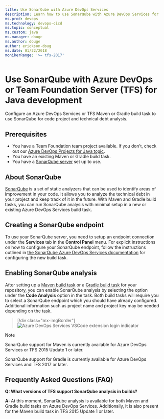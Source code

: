 ```yaml
---
title: Use SonarQube with Azure DevOps Services
description: Learn how to use SonarQube with Azure DevOps Services for Java development
ms.prod: devops
ms.technology: devops-cicd
ms.topic: conceptual
ms.custom: java
ms.manager: douge
ms.author: douge
author: erickson-doug
ms.date: 01/22/2018
monikerRange: '>= tfs-2017'
---
```



# Use SonarQube with Azure DevOps or Team Foundation Server (TFS) for Java development

Configure an Azure DevOps Services or TFS Maven or Gradle build task to use SonarQube for code project and technical debt analysis.

## Prerequisites

 - You have a Team Foundation team project available. If you don't, check out our [Azure DevOps Projects for Java topic](/azure/devops-project/azure-devops-project-java).
 - You have an existing Maven or Gradle build task.
 - You have a [SonarQube server](https://docs.sonarqube.org/display/SONAR/Installing+the+Server) set up to use.

## About SonarQube

[SonarQube](http://www.sonarqube.org/) is a set of static analyzers that can be used to identify areas of improvement in your code. It allows you to analyze the technical debt in your project and keep track of it in the future. With Maven and Gradle build tasks, you can run SonarQube analysis with minimal setup in a new or existing Azure DevOps Services build task.

## Creating a SonarQube endpoint

To use your SonarQube server, you need to setup an endpoint connection under the **Services** tab in the **Control Panel** menu. For explicit instructions on how to configure your SonarQube endpoint, follow the instructions outlined in [the SonarQube Azure DevOps Services documentation](https://docs.sonarqube.org/display/SCAN/Analyzing+with+SonarQube+Extension+for+vsts-TFS) for configuring the new build task.

## Enabling SonarQube analysis

After setting up a [Maven build task](/azure/devops/pipelines/tasks/build/maven) or a [Gradle build task](/azure/devops/pipelines/tasks/build/gradle) for your repository, you can enable SonarQube analysis by selecting the option under the **Code Analysis** option in the task. Both build tasks will require you to select a SonarQube endpoint which you should have already configured. Additional information such as project name and project key may be needed depending on the task.

> [!div class="mx-imgBorder"]
![Azure DevOps Services VSCode extension login indicator](_img/sonarqube-menu.png)

> [!NOTE]
> SonarQube support for Maven is currently available for Azure DevOps Services or TFS 2015 Update 1 or later.
>
> SonarQube support for Gradle is currently available for Azure DevOps Services and TFS 2017 or later.

## Frequently Asked Questions (FAQ)

**Q: What versions of TFS support SonarQube analysis in builds?**

**A:** At this moment, SonarQube analysis is available for both Maven and Gradle build tasks on Azure DevOps Services. Additionally, it is also present for the Maven build task in TFS 2015 Update 1 or later.








